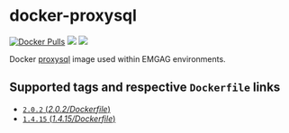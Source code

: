 # docker-proxysql

[![Docker Pulls](https://img.shields.io/docker/pulls/emgag/proxysql.svg)](https://hub.docker.com/r/emgag/proxysql)
[![](https://images.microbadger.com/badges/image/emgag/proxysql.svg)](https://microbadger.com/images/emgag/proxysql "Get your own image badge on microbadger.com")
[![](https://images.microbadger.com/badges/version/emgag/proxysql.svg)](https://microbadger.com/images/emgag/proxysql "Get your own version badge on microbadger.com")

Docker [proxysql](http://www.proxysql.com/) image used within EMGAG environments. 

## Supported tags and respective `Dockerfile` links

- [`2.0.2` (*2.0.2/Dockerfile*)](https://github.com/emgag/docker-proxysql/blob/master/2.0/Dockerfile)
- [`1.4.15` (*1.4.15/Dockerfile*)](https://github.com/emgag/docker-proxysql/blob/master/1.4/Dockerfile)